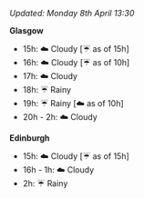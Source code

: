 *Updated: Monday 8th April 13:30*

**Glasgow**

* 15h: :cloud: Cloudy [:umbrella: as of 15h]
* 16h: :cloud: Cloudy [:umbrella: as of 10h]
* 17h: :cloud: Cloudy
* 18h: :umbrella: Rainy
* 19h: :umbrella: Rainy [:cloud: as of 10h]
* 20h - 2h: :cloud: Cloudy

**Edinburgh**

* 15h: :cloud: Cloudy [:umbrella: as of 15h]
* 16h - 1h: :cloud: Cloudy
* 2h: :umbrella: Rainy
